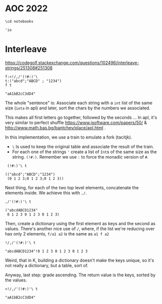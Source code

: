 # AOC 2022


```ngnk
\cd notebooks
```

    'io


# Interleave

https://codegolf.stackexchange.com/questions/102496/interleave-strings/251308#251308


```ngnk
f:<!/,/'(!#:)'\
t:("abcd";"ABCD" ; "1234")
f t
```

    "aA1bB2cC3dD4"


The whole "sentence" is:
Associate each string with a `int` list of the same size (`iota` in apl) and later, sort the chars by the numbers we associated.

This makes all first letters go together, followed by the seconds ...
In apl, it's very similar to perfect shuffle https://www.jsoftware.com/papers/50/  & http://www.math.bas.bg/bantchev/place/apl.html .

In this implementation, we use a train to emulate a fork (tacitjk).

- `\` Is used to keep the original table and associate the result of the train.
- For each one of the strings `'` create a list of `Int`s of the same size as the string. `(!#:)`. Remember we use `:` to force the monadic version of `#`.


```ngnk
 (!#:)'\ t
```

    (("abcd";"ABCD";"1234")
     (0 1 2 3;0 1 2 3;0 1 2 3))


Next thing, for each of the two top level elements, concatenate the elements inside. We achieve this with `,/`.


```ngnk
,/'(!#:)'\ t
```

    ("abcdABCD1234"
     0 1 2 3 0 1 2 3 0 1 2 3)


Then, create a dictionary using the first element as keys and the second as values. There's another nice use of `/`, where, if the list we're reducing over has only 2 elements, `f/a1 a2` is the same as `a1 f a2`


```ngnk
!/,/'(!#:)'\ t
```

    "abcdABCD1234"!0 1 2 3 0 1 2 3 0 1 2 3


Weird, that in K, building a dictionary doesn't make the keys unique, so it's not really a dictionary, but a table, sort of.

Anyway, last step:
grade ascending. The return value is the keys, sorted by the values.


```ngnk
<!/,/'(!#:)'\ t
```

    "aA1bB2cC3dD4"
